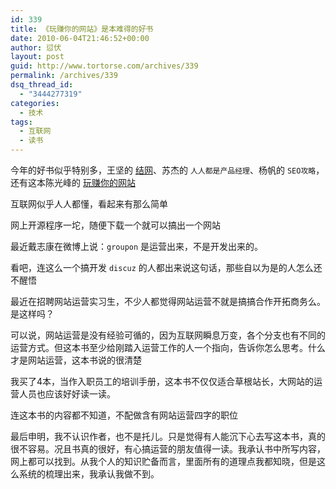 ```yaml
---
id: 339
title: 《玩赚你的网站》是本难得的好书
date: 2010-06-04T21:46:52+00:00
author: 愆伏
layout: post
guid: http://www.tortorse.com/archives/339
permalink: /archives/339
dsq_thread_id:
  - "3444277319"
categories:
  - 技术
tags:
  - 互联网
  - 读书
---
```

今年的好书似乎特别多，王坚的 [结网](http://book.douban.com/subject/4736118/)、苏杰的 `人人都是产品经理`、杨帆的 `SEO攻略`，还有这本陈光峰的 [玩赚你的网站](http://book.douban.com/subject/4823093/)

互联网似乎人人都懂，看起来有那么简单
  
网上开源程序一坨，随便下载一个就可以搞出一个网站
  
最近戴志康在微博上说：`groupon` 是运营出来，不是开发出来的。
  
看吧，连这么一个搞开发 `discuz` 的人都出来说这句话，那些自以为是的人怎么还不醒悟
  
最近在招聘网站运营实习生，不少人都觉得网站运营不就是搞搞合作开拓商务么。是这样吗？
  
可以说，网站运营是没有经验可循的，因为互联网瞬息万变，各个分支也有不同的运营方式。但这本书至少给刚踏入运营工作的人一个指向，告诉你怎么思考。什么才是网站运营，这本书说的很清楚
  
我买了4本，当作入职员工的培训手册，这本书不仅仅适合草根站长，大网站的运营人员也应该好好读一读。
  
连这本书的内容都不知道，不配做含有网站运营四字的职位

最后申明，我不认识作者，也不是托儿。只是觉得有人能沉下心去写这本书，真的很不容易。况且书真的很好，有心搞运营的朋友值得一读。我承认书中所写内容，网上都可以找到。从我个人的知识贮备而言，里面所有的道理点我都知晓，但是这么系统的梳理出来，我承认我做不到。
